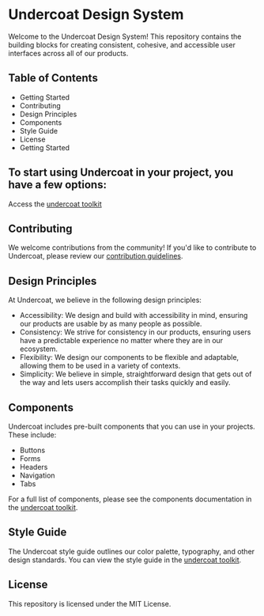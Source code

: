 # Undercoat Design System

Welcome to the Undercoat Design System! This repository contains the building blocks for creating consistent, cohesive, and accessible user interfaces across all of our products.

## Table of Contents
- Getting Started
- Contributing
- Design Principles
- Components
- Style Guide
- License
- Getting Started

## To start using Undercoat in your project, you have a few options:

<!-- Download the CSS: You can download the compiled CSS file from the dist/ folder and include it in your project.
Install via npm: You can install Undercoat as an npm package by running npm install undercoat.
Use the CDN: You can also include Undercoat via CDN by adding the following code to your HTML file:

```html
<link rel="stylesheet" href="https://unpkg.com/undercoat@1.0.0/dist/undercoat.min.css">
``` -->

Access the [undercoat toolkit]()

## Contributing

We welcome contributions from the community! If you'd like to contribute to Undercoat, please review our [contribution guidelines](CONTRIBUTING.md).

## Design Principles

At Undercoat, we believe in the following design principles:

- Accessibility: We design and build with accessibility in mind, ensuring our products are usable by as many people as possible.
- Consistency: We strive for consistency in our products, ensuring users have a predictable experience no matter where they are in our ecosystem.
- Flexibility: We design our components to be flexible and adaptable, allowing them to be used in a variety of contexts.
- Simplicity: We believe in simple, straightforward design that gets out of the way and lets users accomplish their tasks quickly and easily.

## Components

Undercoat includes pre-built components that you can use in your projects. These include:

- Buttons
- Forms
- Headers
- Navigation
- Tabs

For a full list of components, please see the components documentation in the [undercoat toolkit]().

## Style Guide

The Undercoat style guide outlines our color palette, typography, and other design standards. You can view the style guide in the [undercoat toolkit]().

## License

This repository is licensed under the MIT License.